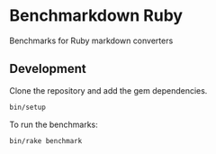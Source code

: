 # Benchmarkdown Ruby

Benchmarks for Ruby markdown converters

## Development

Clone the repository and add the gem dependencies.

```sh
bin/setup
```

To run the benchmarks:

```sh
bin/rake benchmark
```
